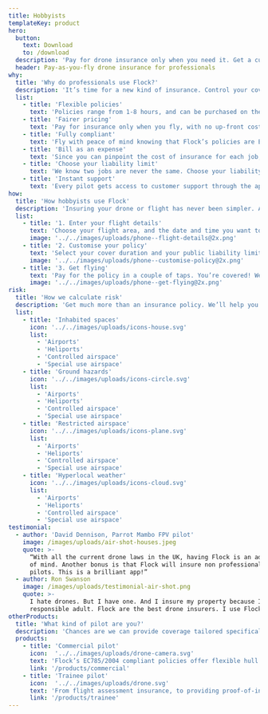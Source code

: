 ```yaml
---
title: Hobbyists
templateKey: product
hero:
  button:
    text: Download
    to: /download
  description: 'Pay for drone insurance only when you need it. Get a customised policy for your flight.'
  header: Pay-as-you-fly drone insurance for professionals
why:
  title: 'Why do professionals use Flock?'
  description: 'It’s time for a new kind of insurance. Control your cover from the get-go with the Flock Cover app.'
  list:
    - title: 'Flexible policies'
      text: 'Policies range from 1-8 hours, and can be purchased on the spot, or scheduled up to 10 days in advance.'
    - title: 'Fairer pricing'
      text: 'Pay for insurance only when you fly, with no up-front costs. Flock’s pricing is risk-dependent, so the safer the flight, the less you pay.'
    - title: 'Fully compliant'
      text: 'Fly with peace of mind knowing that Flock’s policies are EC785/2004 compliant and approved by the CAA.'
    - title: 'Bill as an expense'
      text: 'Since you can pinpoint the cost of insurance for each job, you can easily pass the costs onto your clients.'
    - title: 'Choose your liability limit'
      text: 'We know two jobs are never the same. Choose your liability limit on a per-flight basis, with options ranging from £1-10M.'
    - title: 'Instant support'
      text: 'Every pilot gets access to customer support through the app. If something goes wrong, you can make a claim with the tap of a button'
how:
  title: 'How hobbyists use Flock'
  description: 'Insuring your drone or flight has never been simpler. All it takes is a matter of taps.'
  list:
    - title: '1. Enter your flight details'
      text: 'Choose your flight area, and the date and time you want to fly. Receive an instant quote at the bottom of your screen.'
      image: '../../images/uploads/phone--flight-details@2x.png'
    - title: '2. Customise your policy'
      text: 'Select your cover duration and your public liability limit to suit the exact needs of your job. We’ll update your quote so you can see the difference.'
      image: '../../images/uploads/phone--customise-policy@2x.png'
    - title: '3. Get flying'
      text: 'Pay for the policy in a couple of taps. You’re covered! We’ll also send you all the important documentation in an email.'
      image: '../../images/uploads/phone--get-flying@2x.png'
risk:
  title: 'How we calculate risk'
  description: 'Get much more than an insurance policy. We’ll help you fly safer by providing a risk report for your flight. Simply enter your flight’s details and instantly see surrounding hazards.'
  list:
    - title: 'Inhabited spaces'
      icon: '../../images/uploads/icons-house.svg'
      list:
        - 'Airports'
        - 'Heliports'
        - 'Controlled airspace'
        - 'Special use airspace'
    - title: 'Ground hazards'
      icon: '../../images/uploads/icons-circle.svg'
      list:
        - 'Airports'
        - 'Heliports'
        - 'Controlled airspace'
        - 'Special use airspace'
    - title: 'Restricted airspace'
      icon: '../../images/uploads/icons-plane.svg'
      list:
        - 'Airports'
        - 'Heliports'
        - 'Controlled airspace'
        - 'Special use airspace'
    - title: 'Hyperlocal weather'
      icon: '../../images/uploads/icons-cloud.svg'
      list:
        - 'Airports'
        - 'Heliports'
        - 'Controlled airspace'
        - 'Special use airspace'
testimonial:
  - author: 'David Dennison, Parrot Mambo FPV pilot'
    image: /images/uploads/air-shot-houses.jpeg
    quote: >-
      “With all the current drone laws in the UK, having Flock is an added peace
      of mind. Another bonus is that Flock will insure non professional drone
      pilots. This is a brilliant app!”
  - author: Ron Swanson
    image: /images/uploads/testimonial-air-shot.png
    quote: >-
      I hate drones. But I have one. And I insure my property because I'm a
      responsible adult. Flock are the best drone insurers. I use Flock.
otherProducts:
  title: 'What kind of pilot are you?'
  description: 'Chances are we can provide coverage tailored specifically to you. Select below to learn more.'
  products:
    - title: 'Commercial pilot'
      icon:  '../../images/uploads/drone-camera.svg'
      text: 'Flock’s EC785/2004 compliant policies offer flexible hull and liability insurance from just £5 a day.'
      link: '/products/commercial'
    - title: 'Trainee pilot'
      icon:  '../../images/uploads/drone.svg'
      text: 'From flight assessment insurance, to providing proof-of-insurance in your PfCO application, Flock’s got you covered.'
      link: '/products/trainee'
---
```

